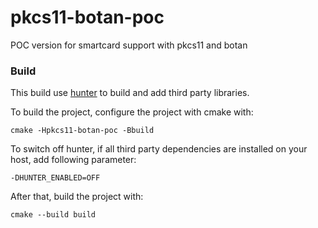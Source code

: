 # pkcs11-botan-poc
POC version for smartcard support with pkcs11 and botan

### Build

This build use [hunter](https://docs.hunter.sh/en/latest) to build and add third party libraries.

To build the project, configure the project with cmake with:

`cmake -Hpkcs11-botan-poc -Bbuild`

To switch off hunter, if all third party dependencies are installed on your host, add following parameter:

`-DHUNTER_ENABLED=OFF`

After that, build the project with:

`cmake --build build`
